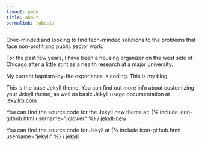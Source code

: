 ```yaml
---
layout: page
title: About
permalink: /about/
---
```


Civic-minded and looking to find tech-minded solutions to the problems that face non-profit and public sector work.

For the past few years, I have been a housing organizer on the west side of Chicago after a little stint as a health research at a major university.

My current baptism-by-fire experience is coding. This is my blog 


This is the base Jekyll theme. You can find out more info about customizing your Jekyll theme, as well as basic Jekyll usage documentation at [jekyllrb.com](http://jekyllrb.com/)

You can find the source code for the Jekyll new theme at:
{% include icon-github.html username="jglovier" %} /
[jekyll-new](https://github.com/jglovier/jekyll-new)

You can find the source code for Jekyll at
{% include icon-github.html username="jekyll" %} /
[jekyll](https://github.com/jekyll/jekyll)
